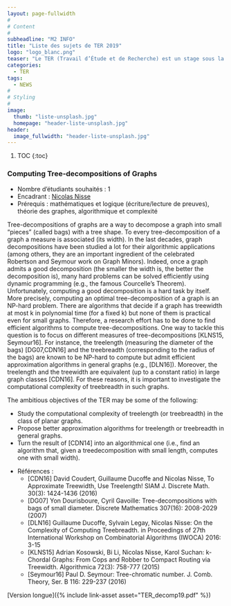 ```yaml
---
layout: page-fullwidth
#
# Content
#
subheadline: "M2 INFO"
title: "Liste des sujets de TER 2019"
logo: "logo_blanc.png"
teaser: "Le TER (Travail d’Étude et de Recherche) est un stage sous la direction d’un encadrant universitaire ou industriel qui s’effectue par groupe de 2 à 4 étudiants (ingénierie) ou seul (recherche). Il s’étend sur environ 3-4 mois (2 jours par semaine)."
categories:
  - TER
tags:
  - NEWS
#
# Styling
#
image:
  thumb: "liste-unsplash.jpg"
  homepage: "header-liste-unsplash.jpg"
header:
  image_fullwidth: "header-liste-unsplash.jpg"
---
```


1. TOC
{:toc}

### Computing Tree-decompositions of Graphs ###
 - Nombre d’étudiants souhaités : 1
 - Encadrant : [Nicolas Nisse](mailto:nicolas.nisse@inria.fr)
 - Prérequis : mathématiques et logique (écriture/lecture de preuves), théorie des graphes, algorithmique et complexité

Tree-decompositions of graphs are a way to decompose a graph into small “pieces” (called bags) with a tree shape. To every tree-decomposition of a graph a measure is associated (its width). In the last decades, graph decompositions have been studied a lot for their algorithmic applications (among others, they are an important ingredient of the celebrated Robertson and Seymour work on Graph Minors). Indeed, once a graph admits a good decomposition (the smaller the width is, the better the decomposition is), many hard problems can be solved efficiently using dynamic programming (e.g., the famous Courcelle’s Theorem). Unfortunately, computing a good decomposition is a hard task by itself. More precisely, computing an optimal tree-decomposition of a graph is an NP-hard problem. There are algorithms that decide if a graph has treewidth at most k in polynomial time (for a fixed k) but none of them is practical even for small graphs. Therefore, a research effort has to be done to find efficient algorithms to compute tree-decompositions.
One way to tackle this question is to focus on different measures of tree-decompositions \[KLNS15, Seymour16\]. For instance, the treelength (measuring the diameter of the bags) \[DG07,CDN16\] and the treebreadth (corresponding to the radius of the bags) are known to be NP-hard to compute but admit efficient approximation algorithms in general graphs (e.g., \[DLN16\]). Moreover, the treelength and the treewidth are equivalent (up to a constant ratio) in large graph classes \[CDN16\]. For these reasons, it is important to investigate the computational complexity of treebreadth in such graphs.

The ambitious objectives of the TER may be some of the following:
* Study the computational complexity of treelength (or treebreadth) in the class of planar graphs.
* Propose better approximation algorithms for treelength or treebreadth in general graphs.
* Turn the result of \[CDN14\] into an algorithmical one (i.e., find an algorithm that, given a treedecomposition with small length, computes one with small width).

 - Références :
   - \[CDN16\] David Coudert, Guillaume Ducoffe and Nicolas Nisse, To Approximate Treewidth, Use Treelength! SIAM J. Discrete Math. 30(3): 1424-1436 (2016)
   - \[DG07\] Yon Dourisboure, Cyril Gavoille: Tree-decompositions with bags of small diameter. Discrete Mathematics 307(16): 2008-2029 (2007)
   - \[DLN16\] Guillaume Ducoffe, Sylvain Legay, Nicolas Nisse: On the Complexity of Computing Treebreadth. in Proceedings of 27th International Workshop on Combinatorial Algorithms (IWOCA) 2016: 3-15
   - \[KLNS15\] Adrian Kosowski, Bi Li, Nicolas Nisse, Karol Suchan: k-Chordal Graphs: From Cops and Robber to Compact Routing via Treewidth. Algorithmica 72(3): 758-777 (2015)
   - \[Seymour16\] Paul D. Seymour: Tree-chromatic number. J. Comb. Theory, Ser. B 116: 229-237 (2016)

[Version longue]({% include link-asset asset="TER_decomp19.pdf" %})



<!--
### Nom du projet ### 
 - Nombre d'étudiants souhaité : 
 - Encadrant : [Prénom Nom](mailto:prenom.nom@domaine.fr).
 - Prérequis :

Résumé du projet, qu’il est trop cool ce projet


 - Références :
  - M. Untel, Cet article super important, 2000
  - M. Toutlemonde, Celui aussi est bien, 2010

-->